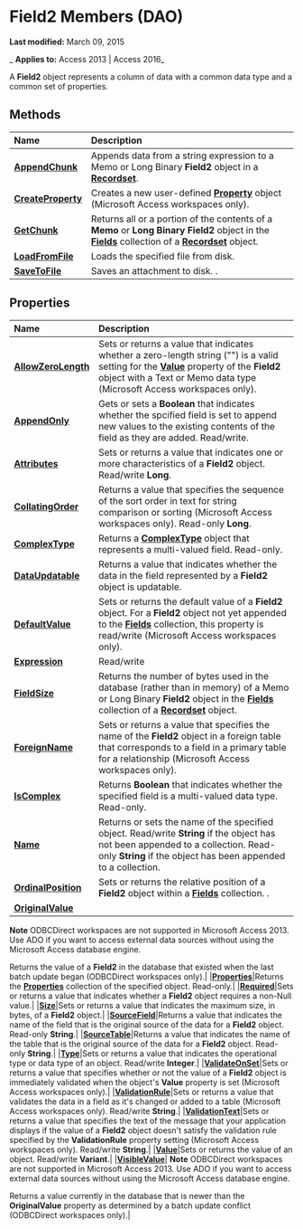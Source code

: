 
# Field2 Members (DAO)

 **Last modified:** March 09, 2015

 _ **Applies to:** Access 2013 | Access 2016_

A  **Field2** object represents a column of data with a common data type and a common set of properties.


## Methods



|**Name**|**Description**|
|:-----|:-----|
|**[AppendChunk](540cd02d-1fc6-81d1-ac08-1e3df72a7208.md)**|Appends data from a string expression to a Memo or Long Binary  **Field2** object in a **[Recordset](9774232c-e6da-175b-fc7f-ed2ab7908fa0.md)**.|
|**[CreateProperty](bdbd6bec-216f-138e-78df-9c3221692aa4.md)**|Creates a new user-defined  **[Property](a1ecb0db-bb93-a7b5-23c3-0b73f275dfe0.md)** object (Microsoft Access workspaces only).|
|**[GetChunk](5d3a66c0-8216-d701-0a91-b79fbbc822b8.md)**|Returns all or a portion of the contents of a  **Memo** or **Long Binary** **Field2** object in the **[Fields](4be3ba07-20c1-d958-c1b8-7dd8b4731f60.md)** collection of a **[Recordset](9774232c-e6da-175b-fc7f-ed2ab7908fa0.md)** object.|
|**[LoadFromFile](8ffe4636-d4da-0579-f4b5-14f423647562.md)**|Loads the specified file from disk.|
|**[SaveToFile](250f9596-1a03-471d-96f9-718cd57dc94f.md)**|Saves an attachment to disk. .|

## Properties



|**Name**|**Description**|
|:-----|:-----|
|**[AllowZeroLength](d3795634-527f-b4c5-b606-50f9945cac12.md)**|Sets or returns a value that indicates whether a zero-length string ("") is a valid setting for the  **[Value](6c0f9a8d-f51a-b8cf-8830-f8d960a1d08c.md)** property of the **Field2** object with a Text or Memo data type (Microsoft Access workspaces only).|
|**[AppendOnly](4427f3af-6393-0f1c-ecac-017112022583.md)**|Gets or sets a  **Boolean** that indicates whether the spcified field is set to append new values to the existing contents of the field as they are added. Read/write.|
|**[Attributes](08ae9b6b-21e4-9b7e-0852-cfc6639027a7.md)**|Sets or returns a value that indicates one or more characteristics of a  **Field2** object. Read/write **Long**.|
|**[CollatingOrder](cb1d6fc9-a2a6-54c2-abf5-48b609e38738.md)**|Returns a value that specifies the sequence of the sort order in text for string comparison or sorting (Microsoft Access workspaces only). Read-only  **Long**.|
|**[ComplexType](9b4ebabf-22de-0ab8-73ea-10c496eedf97.md)**|Returns a  **[ComplexType](fc9bdebe-e432-e530-6b1f-8680b9dfe870.md)** object that represents a multi-valued field. Read-only.|
|**[DataUpdatable](e6619c4e-26b1-777b-f0de-78fed3dbc890.md)**|Returns a value that indicates whether the data in the field represented by a  **Field2** object is updatable.|
|**[DefaultValue](709c9580-520e-46ce-7d70-e409872184bb.md)**|Sets or returns the default value of a  **Field2** object. For a **Field2** object not yet appended to the **[Fields](4be3ba07-20c1-d958-c1b8-7dd8b4731f60.md)** collection, this property is read/write (Microsoft Access workspaces only).|
|**[Expression](8ae9db2c-7460-5bfc-0dc4-3f87e5ab30ff.md)**|Read/write|
|**[FieldSize](d609801d-7761-663f-2840-de5923bb120c.md)**|Returns the number of bytes used in the database (rather than in memory) of a Memo or Long Binary  **Field2** object in the **[Fields](4be3ba07-20c1-d958-c1b8-7dd8b4731f60.md)** collection of a **[Recordset](9774232c-e6da-175b-fc7f-ed2ab7908fa0.md)** object.|
|**[ForeignName](76da233a-efb4-63cd-a2a2-d18d9e2fb2fb.md)**|Sets or returns a value that specifies the name of the  **Field2** object in a foreign table that corresponds to a field in a primary table for a relationship (Microsoft Access workspaces only).|
|**[IsComplex](ffc90e6e-e3ee-4f9b-ca6b-615199300d45.md)**|Returns  **Boolean** that indicates whether the specified field is a multi-valued data type. Read-only.|
|**[Name](6f84ca11-4e7c-9573-5261-b67b91ba30dc.md)**|Returns or sets the name of the specified object. Read/write  **String** if the object has not been appended to a collection. Read-only **String** if the object has been appended to a collection.|
|**[OrdinalPosition](55d89611-ad07-990d-fc33-f81d59472430.md)**|Sets or returns the relative position of a  **Field2** object within a **[Fields](4be3ba07-20c1-d958-c1b8-7dd8b4731f60.md)** collection. .|
|**[OriginalValue](10fed55e-c938-2ae6-8fd2-996745a63da3.md)**|
 **Note**  ODBCDirect workspaces are not supported in Microsoft Access 2013. Use ADO if you want to access external data sources without using the Microsoft Access database engine.

Returns the value of a  **Field2** in the database that existed when the last batch update began (ODBCDirect workspaces only).|
|**[Properties](a365c2ef-c9b5-d765-e609-2e070c66de55.md)**|Returns the  **[Properties](cd07184a-a261-29c9-542f-bc2eff6f4af6.md)** collection of the specified object. Read-only.|
|**[Required](7d14dfd7-a50d-6044-469e-1511c74c148d.md)**|Sets or returns a value that indicates whether a  **Field2** object requires a non-Null value.|
|**[Size](e252759a-cea9-25cb-667d-80b422fbf97e.md)**|Sets or returns a value that indicates the maximum size, in bytes, of a  **Field2** object.|
|**[SourceField](f89146c1-d4a4-1129-636a-c22cf7921a4e.md)**|Returns a value that indicates the name of the field that is the original source of the data for a  **Field2** object. Read-only **String**.|
|**[SourceTable](24d2fdda-d924-d95e-8458-063dd1d36d5d.md)**|Returns a value that indicates the name of the table that is the original source of the data for a  **Field2** object. Read-only **String**.|
|**[Type](057d6ec9-b72c-cee6-005a-6d916e3dda29.md)**|Sets or returns a value that indicates the operational type or data type of an object. Read/write  **Integer**.|
|**[ValidateOnSet](07612730-8dad-4ef0-b19b-f76845973fc3.md)**|Sets or returns a value that specifies whether or not the value of a  **Field2** object is immediately validated when the object's **Value** property is set (Microsoft Access workspaces only).|
|**[ValidationRule](5464d2de-f3d7-5d6b-4fc5-66df6a5540cb.md)**|Sets or returns a value that validates the data in a field as it's changed or added to a table (Microsoft Access workspaces only). Read/write  **String**.|
|**[ValidationText](6128f66c-3891-ae4d-d12d-354a79a9c05e.md)**|Sets or returns a value that specifies the text of the message that your application displays if the value of a  **Field2** object doesn't satisfy the validation rule specified by the **ValidationRule** property setting (Microsoft Access workspaces only). Read/write **String**.|
|**[Value](6ead6ba8-1613-99c7-7968-56f5b81b2385.md)**|Sets or returns the value of an object. Read/write  **Variant**.|
|**[VisibleValue](1e023a1a-fd49-7570-42bd-2f4c06ac5e5e.md)**|
 **Note**  ODBCDirect workspaces are not supported in Microsoft Access 2013. Use ADO if you want to access external data sources without using the Microsoft Access database engine.

Returns a value currently in the database that is newer than the  **OriginalValue** property as determined by a batch update conflict (ODBCDirect workspaces only).|
